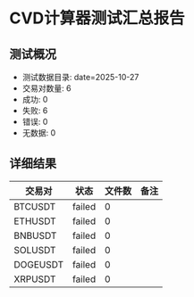 # CVD计算器测试汇总报告

## 测试概况

- 测试数据目录: date=2025-10-27
- 交易对数量: 6
- 成功: 0
- 失败: 6
- 错误: 0
- 无数据: 0

## 详细结果

| 交易对 | 状态 | 文件数 | 备注 |
|--------|------|--------|------|
| BTCUSDT | failed | 0 |  |
| ETHUSDT | failed | 0 |  |
| BNBUSDT | failed | 0 |  |
| SOLUSDT | failed | 0 |  |
| DOGEUSDT | failed | 0 |  |
| XRPUSDT | failed | 0 |  |
